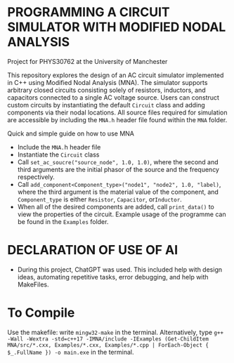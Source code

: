 # PROGRAMMING A CIRCUIT SIMULATOR WITH MODIFIED NODAL ANALYSIS

Project for PHYS30762 at the University of Manchester

This repository explores the design of an AC circuit simulator implemented in C++ using Modified Nodal Analysis
(MNA). The simulator supports arbitrary closed circuits consisting solely of resistors, inductors, and
capacitors connected to a single AC voltage source. Users can construct custom circuits by instantiating
the default `Circuit` class and adding components via their nodal locations. All source files required for
simulation are accessible by including the `MNA.h` header file found within the `MNA` folder. 


Quick and simple guide on how to use MNA
- Include the `MNA.`h header file 
- Instantiate the `Circuit` class 
- Call `set_ac_soucre("source_node", 1.0, 1.0)`, where the second and third arguments are the initial phasor of the source and the frequency respectively.
- Call `add_component<Component_type>("node1", "node2", 1.0, "label)`, where the third argument is the material value of the component, and `Component_type` is either `Resistor`, `Capacitor`, or`Inductor`. 
- When all of the desired components are added, call `print_data()` to view the properties of the circuit.
Example usage of the programme can be found in the `Examples` folder.


# DECLARATION OF USE OF AI
- During this project, ChatGPT was used. This included help with design ideas, automating repetitive tasks, error debugging, and help with MakeFiles.

# To Compile
Use the makefile: write `mingw32-make` in the terminal. Alternatively, type `g++ -Wall -Wextra -std=c++17 -IMNA/include -IExamples (Get-ChildItem MNA/src/*.cxx, Examples/*.cxx, Examples/*.cpp | ForEach-Object { $_.FullName }) -o main.exe` in the terminal. 

